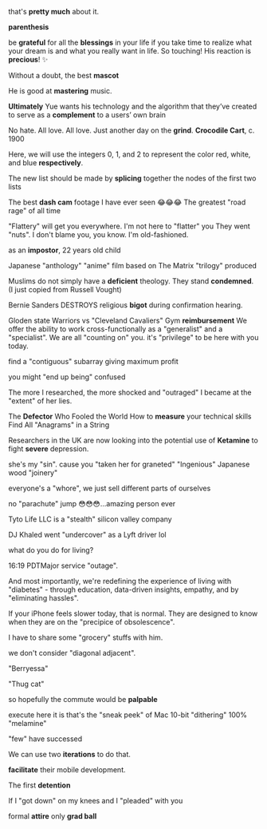 
that's **pretty much** about it. 

**parenthesis**

be **grateful** for all the **blessings** in your life 
if you take time to realize what your dream is and what you really want in life. 
So touching! His reaction is **precious**! ✨

Without a doubt, the best **mascot**

He is good at **mastering** music. 

**Ultimately** Yue wants his technology and the algorithm that they’ve created to serve as a **complement** to a users’ own brain

No hate. All love. All love. Just another day on the **grind**. 
**Crocodile Cart**, c. 1900

Here, we will use the integers 0, 1, and 2 to represent the color red, white, and blue **respectively**.

The new list should be made by **splicing** together the nodes of the first two lists

The best **dash cam** footage I have ever seen 😂😂😂
The greatest "road rage" of all time 

"Flattery" will get you everywhere.
I'm not here to "flatter" you 
They went "nuts".
I don't blame you, you know.
I'm old-fashioned.


as an **impostor**, 22 years old child

Japanese "anthology" "anime" film based on The Matrix "trilogy" produced 

Muslims do not simply have a **deficient** theology. They stand **condemned**. (I just copied from Russell Vought)

Bernie Sanders DESTROYS religious **bigot** during confirmation hearing.

Gloden state Warriors vs "Cleveland Cavaliers" 
Gym **reimbursement**
We offer the ability to work cross-functionally as a "generalist" and a "specialist".
We are all "counting on" you. 
it's "privilege" to be here with you today. 

find a "contiguous" subarray giving maximum profit

you might "end up being" confused

The more I researched, the more shocked and "outraged" I became at the "extent" of her lies.

The **Defector** Who Fooled the World
How to **measure** your technical skills 
Find All "Anagrams" in a String

Researchers in the UK are now looking into the potential use of **Ketamine** to fight **severe** depression.

she's my "sin". 
cause you "taken her for graneted" 
"Ingenious" Japanese wood "joinery"

everyone's a "whore", we just sell different parts of ourselves 

no "parachute" jump 😳😳😳...amazing person ever

Tyto Life LLC is a "stealth" silicon valley company

DJ Khaled went "undercover" as a Lyft driver lol

what do you do for living? 

16:19 PDTMajor service "outage".

And most importantly, we're redefining the experience of living with "diabetes" - through education, data-driven insights, empathy, and by "eliminating hassles".

If your iPhone feels slower today, that is normal. They are designed to know when they are on the "precipice of obsolescence".

I have to share some "grocery" stuffs with him. 

we don't consider "diagonal adjacent". 

"Berryessa" 

"Thug cat"

so hopefully the commute would be **palpable**

execute 
here it is 
that's the "sneak peek" of Mac 
10-bit "dithering"
100% "melamine"  

"few" have successed 

We can use two **iterations** to do that.

**facilitate** their mobile development. 

The first **detention**

If I "got down" on my knees and I "pleaded" with you 

formal **attire** only 
**grad ball**
